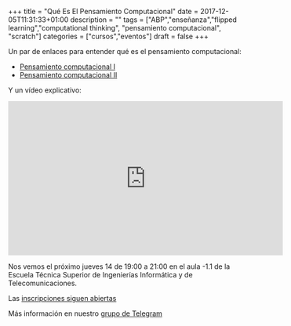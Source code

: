 +++
title = "Qué Es El Pensamiento Computacional"
date = 2017-12-05T11:31:33+01:00
description = ""
tags = ["ABP","enseñanza","flipped learning","computational thinking", "pensamiento computacional", "scratch"]
categories = ["cursos","eventos"]
draft = false
+++


Un par de enlaces para entender qué es el pensamiento computacional:

- [Pensamiento computacional I](http://formacion.educalab.es/pluginfile.php/43801/mod_imscp/content/7/qu_es_el_pensamiento_computacional.html)
- [Pensamiento computacional II](https://programamos.es/que-es-el-pensamiento-computacional/)

Y un vídeo explicativo:

<iframe width="560" height="315" src="https://www.youtube.com/embed/velTSJ6Ogrs" frameborder="0" gesture="media" allow="encrypted-media" allowfullscreen></iframe>

Nos vemos el próximo jueves 14 de 19:00 a 21:00 en el aula -1.1 de la Escuela Técnica Superior de Ingenierías Informática y de Telecomunicaciones.

Las [inscripciones siguen abiertas](https://docs.google.com/forms/d/e/1FAIpQLSdkZWGK7-mON5RPcssywNvOMOUwtSMQs3Mf7XfyzKM35M07YQ/viewform?usp=sf_link)

Más información en nuestro [grupo de Telegram](https://t.me/joinchat/AF3l6wyRY8ba8eNPE5BGIA)

